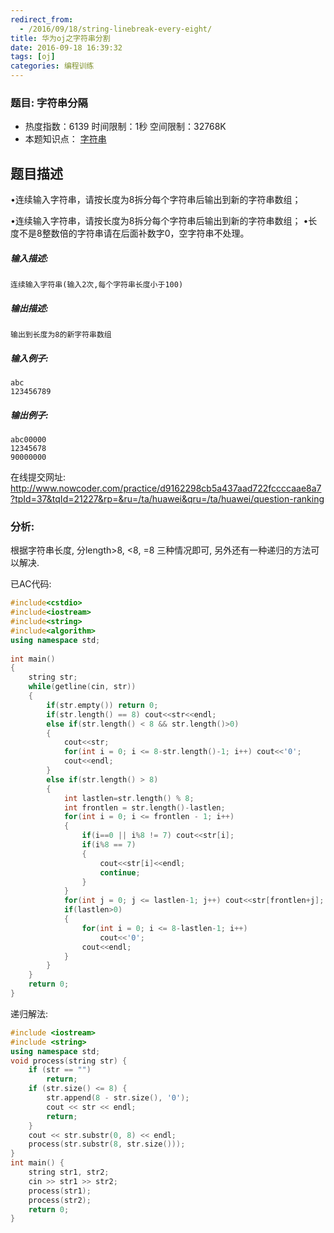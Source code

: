```yaml
---
redirect_from:
  - /2016/09/18/string-linebreak-every-eight/
title: 华为oj之字符串分割
date: 2016-09-18 16:39:32
tags: [oj]
categories: 编程训练
---
```


### 题目: 字符串分隔

- 热度指数：6139     时间限制：1秒     空间限制：32768K
- 本题知识点： [字符串](http://www.nowcoder.com/questionCenter?questionTypes=000100&mutiTagIds=579)


## 题目描述

•连续输入字符串，请按长度为8拆分每个字符串后输出到新的字符串数组；

•连续输入字符串，请按长度为8拆分每个字符串后输出到新的字符串数组；
•长度不是8整数倍的字符串请在后面补数字0，空字符串不处理。

##### **输入描述:**

```
连续输入字符串(输入2次,每个字符串长度小于100)

```

##### **输出描述:**

```
输出到长度为8的新字符串数组

```

##### **输入例子:**

```
abc
123456789
```

##### **输出例子:**

```
abc00000
12345678
90000000
```

在线提交网址:
http://www.nowcoder.com/practice/d9162298cb5a437aad722fccccaae8a7?tpId=37&tqId=21227&rp=&ru=/ta/huawei&qru=/ta/huawei/question-ranking

### 分析:
根据字符串长度, 分length>8, <8, =8 三种情况即可, 另外还有一种递归的方法可以解决.

已AC代码:

```cpp
#include<cstdio>
#include<iostream>
#include<string>
#include<algorithm>
using namespace std;
 
int main()
{
    string str;
    while(getline(cin, str))
    {
        if(str.empty()) return 0;
        if(str.length() == 8) cout<<str<<endl;
        else if(str.length() < 8 && str.length()>0)
        {
            cout<<str;
            for(int i = 0; i <= 8-str.length()-1; i++) cout<<'0';
            cout<<endl;
        }
        else if(str.length() > 8)
        {  
            int lastlen=str.length() % 8;
            int frontlen = str.length()-lastlen;
            for(int i = 0; i <= frontlen - 1; i++)
            {
                if(i==0 || i%8 != 7) cout<<str[i];
                if(i%8 == 7)
                {
                    cout<<str[i]<<endl;
                    continue;
                }
            }                 
            for(int j = 0; j <= lastlen-1; j++) cout<<str[frontlen+j];
            if(lastlen>0)
            {
                for(int i = 0; i <= 8-lastlen-1; i++)
                    cout<<'0';
            	cout<<endl;                
            }
        }         
    }     
    return 0;
}
```

递归解法:
```cpp
#include <iostream>
#include <string>
using namespace std;
void process(string str) {
    if (str == "")
        return;
    if (str.size() <= 8) {
        str.append(8 - str.size(), '0');
        cout << str << endl;
        return;
    }
    cout << str.substr(0, 8) << endl;
    process(str.substr(8, str.size()));
}
int main() {
    string str1, str2;
    cin >> str1 >> str2;
    process(str1);
    process(str2);
    return 0;
}
```
